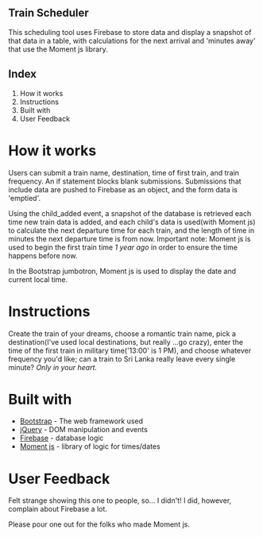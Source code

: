 ## Train Scheduler
This scheduling tool uses Firebase to store data and display a snapshot of that data in a table, with calculations for the next arrival and 'minutes away' that use the Moment js library.

## Index
1. How it works
2. Instructions
3. Built with
4. User Feedback

# How it works
Users can submit a train name, destination, time of first train, and train frequency. An if statement blocks blank submissions. Submissions that include data are pushed to Firebase as an object, and the form data is 'emptied'.  

Using the child_added event, a snapshot of the database is retrieved each time new train data is added, and each child's data is used(with Moment js) to calculate the next departure time for each train, and the length of time in minutes the next departure time is from now. Important note: Moment js is used to begin the first train time *1 year ago* in order to ensure the time happens before now.

In the Bootstrap jumbotron, Moment js is used to display the date and current local time. 

# Instructions
Create the train of your dreams, choose a romantic train name, pick a destination(I've used local destinations, but really ...go crazy), enter the time of the first train in military time('13:00' is 1 PM), and choose whatever frequency you'd like; can a train to Sri Lanka really leave every single minute? *Only in your heart.*
 
# Built with
* [Bootstrap](https://getbootstrap.com/) - The web framework used
* [jQuery](https://jquery.com/) - DOM manipulation and events
* [Firebase](https://firebase.google.com/) - database logic
* [Moment js](https://momentjs.com/) - library of logic for times/dates

 
# User Feedback
Felt strange showing this one to people, so... I didn't! I did, however, complain about Firebase a lot. 

Please pour one out for the folks who made Moment js. 
